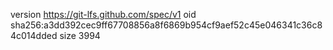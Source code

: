 version https://git-lfs.github.com/spec/v1
oid sha256:a3dd392cec9ff67708856a8f6869b954cf9aef52c45e046341c36c84c014dded
size 3994
